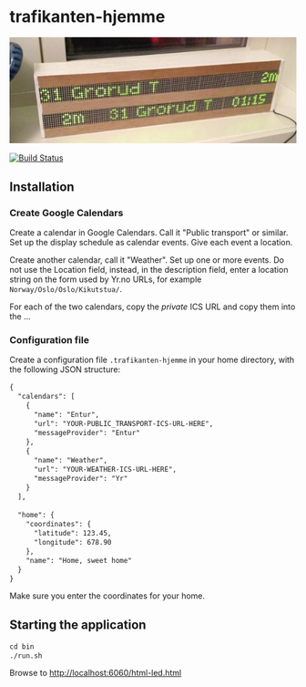 # trafikanten-hjemme

![Photo](trafikanten-hjemme-liten.png)

[![Build Status](https://travis-ci.org/vramdal/trafikanten-hjemme.svg?branch=dev)](https://travis-ci.org/vramdal/trafikanten-hjemme)

## Installation
### Create Google Calendars
Create a calendar in Google Calendars. Call it "Public transport" or similar. 
Set up the display schedule as calendar events. Give each event a location.

Create another calendar, call it "Weather". Set up one or more events. Do not use the Location field, instead, in the 
description field, enter a location string on the form used by Yr.no URLs, for example `Norway/Oslo/Oslo/Kikutstua/`. 

For each of the two calendars, copy the _private_ ICS URL and copy them into the ...

### Configuration file
Create a configuration file `.trafikanten-hjemme` in your home directory, with the following JSON structure:

```
{
  "calendars": [
    {
      "name": "Entur",
      "url": "YOUR-PUBLIC_TRANSPORT-ICS-URL-HERE",
      "messageProvider": "Entur"
    },
    {
      "name": "Weather",
      "url": "YOUR-WEATHER-ICS-URL-HERE",
      "messageProvider": "Yr"
    }
  ],

  "home": {
    "coordinates": {
      "latitude": 123.45,
      "longitude": 678.90
    },
    "name": "Home, sweet home"
  }
}

```

Make sure you enter the coordinates for your home.

## Starting the application
```
cd bin
./run.sh
```

Browse to [http://localhost:6060/html-led.html](http://localhost:6060/html-led.html)
